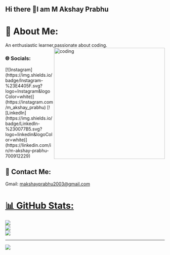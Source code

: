 ## Hi there 👋I am M Akshay Prabhu

# 💫 About Me:
An enthusiastic learner,passionate about coding.
<img src="https://i.giphy.com/media/v1.Y2lkPTc5MGI3NjExcmM2aWh2dHVnaDY4MHp1bXZ4bndtM243eGQ4NmtqM2p3cWkxbnVmNiZlcD12MV9pbnRlcm5hbF9naWZfYnlfaWQmY3Q9Zw/dWesBcTLavkZuG35MI/giphy.gif" alt="coding" width=350 align="right" top="0">

<h3> 🌐 Socials:</h3>
[![Instagram](https://img.shields.io/badge/Instagram-%23E4405F.svg?logo=Instagram&logoColor=white)](https://instagram.com/m_akshay_prabhu) [![LinkedIn](https://img.shields.io/badge/LinkedIn-%230077B5.svg?logo=linkedin&logoColor=white)](https://linkedin.com/in/m-akshay-prabhu-700912229)

## 📩 Contact Me:
Gmail: makshayprabhu2003@gmail.com<a href="mailto:makshayprabhu2003@gmail.com">




# 📊 GitHub Stats:
![](https://github-readme-stats.vercel.app/api?username=akshay-899&theme=dark&hide_border=false&include_all_commits=false&count_private=false)<br/>
![](https://github-readme-streak-stats.herokuapp.com/?user=akshay-899&theme=dark&hide_border=false)<br/>
![](https://github-readme-stats.vercel.app/api/top-langs/?username=akshay-899&theme=dark&hide_border=false&include_all_commits=false&count_private=false&layout=compact)




---
[![](https://visitcount.itsvg.in/api?id=akshay-899&icon=0&color=0)](https://visitcount.itsvg.in)


